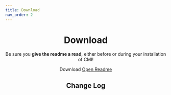```yaml
---
title: Download
nav_order: 2
---
```


<center>
<h1>Download</h1>
Be sure you <b>give the readme a read</b>, either before or during your installation of CMI!
</center>

<center>
  
<a onclick="GetDownload()" class="btn btn-green">Download</a> <a href="https://docs.google.com/document/d/1dFVNe2gvsVck0tjWrnCM2HxsdTFBAnsxs928Q1wVS1A" class="btn btn-blue">Open Readme</a>
</center>

<center>
<h2>Change Log</h2>
<div id="changelog" onload="fetchNotes()"></div>
</center>
